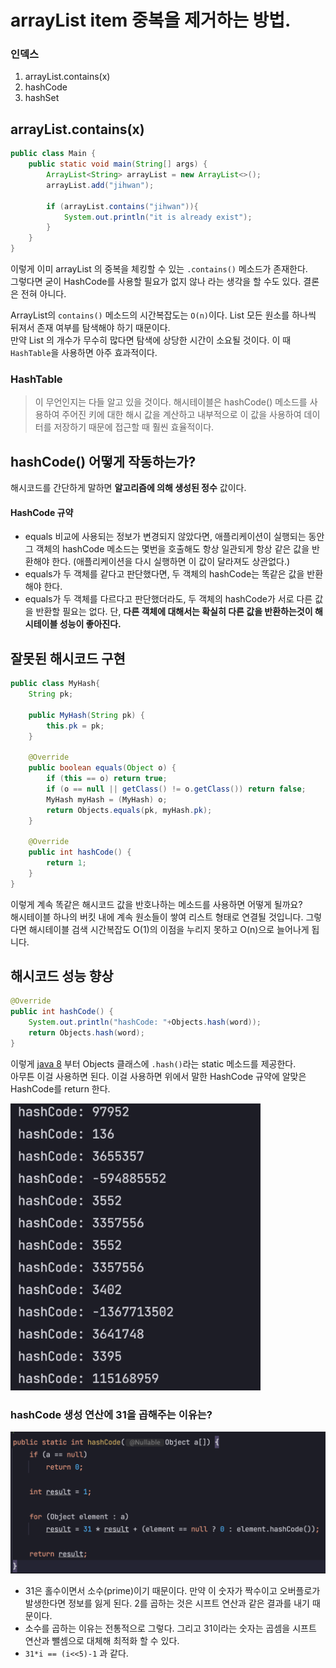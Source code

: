 # arrayList item 중복을 제거하는 방법.

### 인덱스
1. arrayList.contains(x)
2. hashCode
3. hashSet

## arrayList.contains(x)
```java
public class Main {
    public static void main(String[] args) {
        ArrayList<String> arrayList = new ArrayList<>();
        arrayList.add("jihwan");

        if (arrayList.contains("jihwan")){
            System.out.println("it is already exist");
        }
    }
}
```

이렇게 이미 arrayList 의 중복을 체킹할 수 있는 `.contains()` 메소드가 존재한다.  
그렇다면 굳이 HashCode를 사용할 필요가 없지 않나 라는 생각을 할 수도 있다. 결론은 전혀 아니다.  

ArrayList의 `contains()` 메소드의 시간복잡도는 `O(n)`이다. List 모든 원소를 하나씩 뒤져서 존재 여부를 탐색해야 하기 때문이다.  
만약 List 의 개수가 무수히 많다면 탐색에 상당한 시간이 소요될 것이다. 이 때 `HashTable`을 사용하면 아주 효과적이다.  

### HashTable
> 이 무언인지는 다들 알고 있을 것이다. 해시테이블은 hashCode() 메소드를 사용하여 주어진 키에 대한 해시 값을 계산하고 내부적으로 이 값을 사용하여 데이터를 저장하기 때문에 접근할 때 훨씬 효율적이다.

## hashCode() 어떻게 작동하는가?
해시코드를 간단하게 말하면 **알고리즘에 의해 생성된 정수** 값이다.  

#### HashCode 규약
* equals 비교에 사용되는 정보가 변경되지 않았다면, 애플리케이션이 실행되는 동안 그 객체의 hashCode 메소드는 몇번을 호출해도 항상 일관되게 항상 같은 값을 반환해야 한다. (애플리케이션을 다시 실행하면 이 값이 달라져도 상관없다.)
* equals가 두 객체를 같다고 판단했다면, 두 객체의 hashCode는 똑같은 값을 반환해야 한다.  
* equals가 두 객체를 다르다고 판단했더라도, 두 객체의 hashCode가 서로 다른 값을 반환할 필요는 없다. 단, **다른 객체에 대해서는 확실히 다른 값을 반환하는것이 해시테이블 성능이 좋아진다.**

## 잘못된 해시코드 구현
```java
public class MyHash{
    String pk;

    public MyHash(String pk) {
        this.pk = pk;
    }

    @Override
    public boolean equals(Object o) {
        if (this == o) return true;
        if (o == null || getClass() != o.getClass()) return false;
        MyHash myHash = (MyHash) o;
        return Objects.equals(pk, myHash.pk);
    }

    @Override
    public int hashCode() {
        return 1;
    }
}
```

이렇게 계속 똑같은 해시코드 값을 반호나하는 메소드를 사용하면 어떻게 될까요?  
해시테이블 하나의 버킷 내에 계속 원소들이 쌓여 리스트 형태로 연결될 것입니다. 그렇다면 해시테이블 검색 시간복잡도 O(1)의 이점을 누리지 못하고 O(n)으로 늘어나게 됩니다.

## 해시코드 성능 향상
```java
@Override
public int hashCode() {
    System.out.println("hashCode: "+Objects.hash(word));
    return Objects.hash(word);
}
```

이렇게 [java 8](https://docs.oracle.com/javase/8/docs/api/java/util/Objects.html#hash-java.lang.Object...-) 부터 Objects 클래스에 `.hash()`라는 static 메소드를 제공한다.  
아무튼 이걸 사용하면 된다. 이걸 사용하면 위에서 말한 HashCode 규약에 알맞은 HashCode를 return 한다.

<img src="../../img/hashcode-return.png" width="400px">

### hashCode 생성 연산에 31을 곱해주는 이유는?

<img src="../../img/Obejct-hashCode.png" width="730px">

* 31은 홀수이면서 소수(prime)이기 때문이다. 만약 이 숫자가 짝수이고 오버플로가 발생한다면 정보를 잃게 된다. 2를 곱하는 것은 시프트 연산과 같은 결과를 내기 때문이다.
* 소수를 곱하는 이유는 전통적으로 그렇다. 그리고 31이라는 숫자는 곱셈을 시프트 연산과 뺄셈으로 대체해 최적화 할 수 있다.
* `31*i == (i<<5)-1` 과 같다.